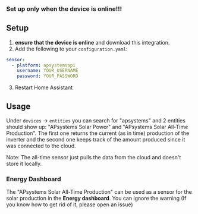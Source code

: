### Set up only when the device is online!!!

## Setup
1. **ensure that the device is online** and download this integration.
2. Add the following to your `configuration.yaml`:
```yaml
sensor:
  - platform: apsystemsapi
    username: YOUR_USERNAME
    password: YOUR_PASSWORD
```
3. Restart Home Assistant

## Usage
Under `devices` -> `entities` you can search for "apsystems" and 2 entities should show up: "APsystems Solar Power" and "APsystems Solar All-Time Production".
The first one returns the current (as in time) production of the inverter and the second one keeps track of the amount produced since it was connected to the cloud. 

Note: The all-time sensor just pulls the data from the cloud and doesn't store it locally.

### Energy Dashboard
The "APsystems Solar All-Time Production" can be used as a sensor for the solar production in the **Energy dashboard**.
You can ignore the warning (If you know how to get rid of it, please open an issue)